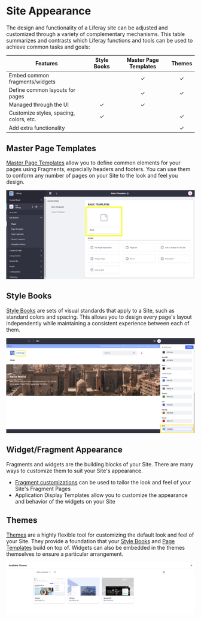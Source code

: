 # Site Appearance

The design and functionality of a Liferay site can be adjusted and customized through a variety of complementary mechanisms. This table summarizes and contrasts which Liferay functions and tools can be used to achieve common tasks and goals:

| Features                                | Style Books | Master Page Templates | Themes |
|-----------------------------------------|:-----------:|:---------------------:|:------:|
| Embed common fragments/widgets          |             |           ✓           |    ✓   |
| Define common layouts for pages         |             |           ✓           |    ✓   |
| Managed through the UI                  |      ✓      |           ✓           |        |
| Customize styles, spacing, colors, etc. |      ✓      |                       |    ✓   |
| Add extra functionality                 |             |                       |    ✓   |

## Master Page Templates

[Master Page Templates](../creating-pages/defining-headers-and-footers/master-page-templates.md) allow you to define common elements for your pages using Fragments, especially headers and footers. You can use them to conform any number of pages on your Site to the look and feel you design.

![Master Page Templates are a simple way to define elements common to all of your pages, such as headers and footers.](./site-appearance/images/01.png)

## Style Books

[Style Books](./style-books/using-a-style-book-to-standardize-site-appearance.md) are sets of visual standards that apply to a Site, such as standard colors and spacing. This allows you to design every page's layout independently while maintaining a consistent experience between each of them.

![Style Books define the rules for your Site's appearance, such as text colors.](./site-appearance/images/02.png)

<!--
TODO:

### Style Book Token Definitions

Note how they tie into themes as well (depending on them for definitions), possibly? And then maybe link to developer guide articles? (Unless maybe developer guide material is not good to go into for this overview... then perhaps it'd be better to just briefly reference their reliance on the theme and leave it as that, not even with an H3)
-->

## Widget/Fragment Appearance

Fragments and widgets are the building blocks of your Site. There are many ways to customize them to suit your Site's appearance.

* [Fragment customizations](../developer-guide/developing-page-fragments/developing-fragments-intro.md) can be used to tailor the look and feel of your Site's Fragment Pages
* Application Display Templates<!--Add link when available--> allow you to customize the appearance and behavior of the widgets on your Site

## Themes

[Themes](./themes/introduction-to-themes.md) are a highly flexible tool for customizing the default look and feel of your Site. They provide a foundation that your [Style Books](#style-books) and [Page Templates](../creating-pages/adding-pages/creating-a-page-template.md) build on top of. Widgets can also be embedded in the themes themselves to ensure a particular arrangement.

![Choosing a theme for your Site's pages can significantly alter the look and feel of your Site.](./site-appearance/images/03.png)
